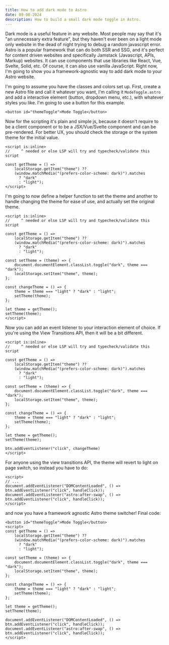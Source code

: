 ```yaml
---
title: How to add dark mode to Astro
date: 09-08-2024
description: How to build a small dark mode toggle in Astro.
---
```


Dark mode is a useful feature in any website. Most people may say that it's "an unnecessary extra feature", but they haven't ever been on a light mode only website in the dead of night trying to debug a random javascript error. Astro is a popular framework that can do both SSR and SSG, and it's perfect for content driven websites and specifically Jamstack (Javascript, APIs, Markup) websites. It can use components that use libraries like React, Vue, Svelte, Solid, etc. Of course, it can also use vanilla JavaScript. Right now, I'm going to show you a framework-agnostic way to add dark mode to your Astro website.

I'm going to assume you have the classes and colors set up. First, create a new Astro file and call it whatever you want, I'm calling it `ModeToggle.astro` and add a interactive element (button, dropdown menu, etc.), with whatever styles you like. I'm going to use a button for this example.

```astro
<button id="themeToggle">Mode Toggle</button>
```

Now for the scripting it's plain and simple js, because it doesn't require to be a client component or to be a JSX/Vue/Svelte component and can be pre-rendered. For better UX, you should check the storage or the system theme for the initial value.

```astro
<script is:inline>
//     ^ needed or else LSP will try and typecheck/validate this script

const getTheme = () =>
    localStorage.getItem("theme") ??
    (window.matchMedia("(prefers-color-scheme: dark)").matches
      ? "dark"
      : "light");
</script>
```

I'm going to now define a helper function to set the theme and another to handle changing the theme for ease of use, and actually set the original theme.

```astro
<script is:inline>
//     ^ needed or else LSP will try and typecheck/validate this script

const getTheme = () =>
    localStorage.getItem("theme") ??
    (window.matchMedia("(prefers-color-scheme: dark)").matches
      ? "dark"
      : "light");

const setTheme = (theme) => {
    document.documentElement.classList.toggle("dark", theme === "dark");
    localStorage.setItem("theme", theme);
};

const changeTheme = () => {
    theme = theme === "light" ? "dark" : "light";
    setTheme(theme);
};

let theme = getTheme();
setTheme(theme);
</script>
```

Now you can add an event listener to your interaction element of choice. If you're using the View Transitions API, then it will be a bit different.

```astro
<script is:inline>
//     ^ needed or else LSP will try and typecheck/validate this script

const getTheme = () =>
    localStorage.getItem("theme") ??
    (window.matchMedia("(prefers-color-scheme: dark)").matches
      ? "dark"
      : "light");

const setTheme = (theme) => {
    document.documentElement.classList.toggle("dark", theme === "dark");
    localStorage.setItem("theme", theme);
};

const changeTheme = () => {
    theme = theme === "light" ? "dark" : "light";
    setTheme(theme);
};

let theme = getTheme();
setTheme(theme);

btn.addEventListener("click", changeTheme)
</script>
```

For anyone using the view transitions API, the theme will revert to light on page switch, so instead you have to do:

```astro
<script>
// ...
document.addEventListener("DOMContentLoaded", () => btn.addEventListener("click", handleClick));
document.addEventListener("astro:after-swap", () => btn.addEventListener("click", handleClick));
</script>
```

and now you have a framework agnostic Astro theme switcher! Final code:
```astro
<button id="themeToggle">Mode Toggle</button>
<script>
const getTheme = () =>
    localStorage.getItem("theme") ??
    (window.matchMedia("(prefers-color-scheme: dark)").matches
      ? "dark"
      : "light");

const setTheme = (theme) => {
    document.documentElement.classList.toggle("dark", theme === "dark");
    localStorage.setItem("theme", theme);
};

const changeTheme = () => {
    theme = theme === "light" ? "dark" : "light";
    setTheme(theme);
};

let theme = getTheme();
setTheme(theme);

document.addEventListener("DOMContentLoaded", () => btn.addEventListener("click", handleClick));
document.addEventListener("astro:after-swap", () => btn.addEventListener("click", handleClick));
</script>
```
